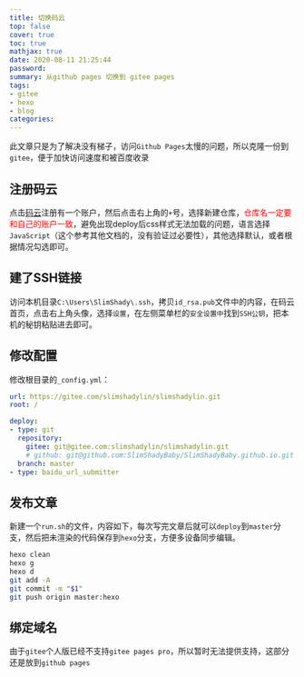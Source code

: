```yaml
---
title: 切换码云
top: false
cover: true
toc: true
mathjax: true
date: 2020-08-11 21:25:44
password:
summary: 从github pages 切换到 gitee pages
tags:
- gitee
- hexo
- blog
categories:
---
```


此文章只是为了解决没有梯子，访问`Github Pages`太慢的问题，所以克隆一份到`gitee`，便于加快访问速度和被百度收录

## 注册码云

点击[码云](https://gitee.com/)注册有一个账户，然后点击右上角的`+`号，选择新建仓库，<font face="黑体" color=red>仓库名一定要和自己的账户一致</font>，避免出现deploy后css样式无法加载的问题，语言选择`JavaScript`（这个参考其他文档的，没有验证过必要性），其他选择默认，或者根据情况勾选即可。

## 建了SSH链接

访问本机目录`C:\Users\SlimShady\.ssh`，拷贝`id_rsa.pub`文件中的内容，在码云首页，点击右上角头像，选择`设置`，在左侧菜单栏的`安全设置中`找到`SSH公钥`，把本机的秘钥粘贴进去即可。

## 修改配置

修改根目录的`_config.yml`：

```yml
url: https://gitee.com/slimshadylin/slimshadylin.git
root: /

deploy:
- type: git
  repository:
    gitee: git@gitee.com:slimshadylin/slimshadylin.git
    # github: git@github.com:SlimShadyBaby/SlimShadyBaby.github.io.git
  branch: master
- type: baidu_url_submitter
```

## 发布文章

新建一个`run.sh`的文件，内容如下，每次写完文章后就可以`deploy`到`master`分支，然后把未渲染的代码保存到`hexo`分支，方便多设备同步编辑。

```bash
hexo clean
hexo g
hexo d
git add -A
git commit -m "$1"
git push origin master:hexo
```

## 绑定域名

由于`gitee`个人版已经不支持`gitee pages pro`，所以暂时无法提供支持，这部分还是放到`github pages`
